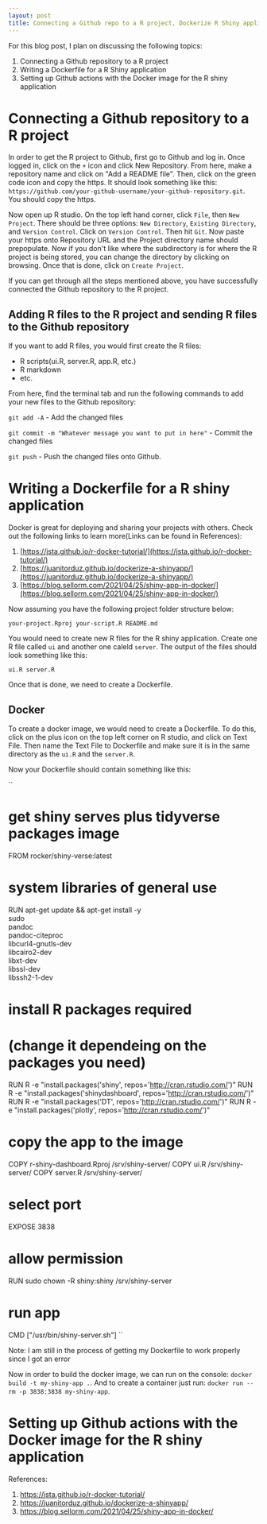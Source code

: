 ```yaml
---
layout: post
title: Connecting a Github repo to a R project, Dockerize R Shiny application, and Github actions
---
```


For this blog post, I plan on discussing the following topics:

1. Connecting a Github repository to a R project
2. Writing a Dockerfile for a R Shiny application
3. Setting up Github actions with the Docker image for the R shiny application

# Connecting a Github repository to a R project

In order to get the R project to Github, first go to Github and log in. Once logged in, click on the `+` icon and click New Repository. From here, make a repository name and click on "Add a README file". Then, click on the green code icon and copy the https. It should look something like this: `https://github.com/your-github-username/your-github-repository.git`. You should copy the https.

Now open up R studio. On the top left hand corner, click `File`, then `New Project`. There should be three options: `New Directory`, `Existing Directory`, and `Version Control`. Click on `Version Control`. Then hit `Git`. Now paste your https onto Repository URL and the Project directory name should prepopulate. Now if you don't like where the subdirectory is for where the R project is being stored, you can change the directory by clicking on browsing. Once that is done, click on `Create Project`.

If you can get through all the steps mentioned above, you have successfully connected the Github repository to the R project. 

## Adding R files to the R project and sending R files to the Github repository

If you want to add R files, you would first create the R files:

* R scripts(ui.R, server.R, app.R, etc.)
* R markdown
* etc.

From here, find the terminal tab and run the following commands to add your new files to the Github repository:

`git add -A` - Add the changed files

`git commit -m "Whatever message you want to put in here"` - Commit the changed files

`git push` - Push the changed files onto Github.

# Writing a Dockerfile for a R shiny application

Docker is great for deploying and sharing your projects with others. Check out the following links to learn more(Links can be found in References):

1. [https://jsta.github.io/r-docker-tutorial/](https://jsta.github.io/r-docker-tutorial/)
2. [https://juanitorduz.github.io/dockerize-a-shinyapp/](https://juanitorduz.github.io/dockerize-a-shinyapp/)
3. [https://blog.sellorm.com/2021/04/25/shiny-app-in-docker/](https://blog.sellorm.com/2021/04/25/shiny-app-in-docker/)

Now assuming you have the following project folder structure below:

``
your-project.Rproj
your-script.R
README.md
``

You would need to create new R files for the R shiny application. Create one R file called `ui` and another one caleld `server`. The output of the files should look something like this:

``
ui.R
server.R
``

Once that is done, we need to create a Dockerfile.

## Docker

To create a docker image, we would need to create a Dockerfile. To do this, click on the plus icon on the top left corner on R studio, and click on Text File. Then name the Text File to Dockerfile and make sure it is in the same directory as the `ui.R` and the `server.R`.

Now your Dockerfile should contain something like this:

``
# get shiny serves plus tidyverse packages image
FROM rocker/shiny-verse:latest
# system libraries of general use
RUN apt-get update && apt-get install -y \
    sudo \
    pandoc \
    pandoc-citeproc \
    libcurl4-gnutls-dev \
    libcairo2-dev \
    libxt-dev \
    libssl-dev \
    libssh2-1-dev 
# install R packages required 
# (change it dependeing on the packages you need)
RUN R -e "install.packages('shiny', repos='http://cran.rstudio.com/')"
RUN R -e "install.packages('shinydashboard', repos='http://cran.rstudio.com/')"
RUN R -e "install.packages('DT', repos='http://cran.rstudio.com/')"
RUN R -e "install.packages('plotly', repos='http://cran.rstudio.com/')"
# copy the app to the image
COPY r-shiny-dashboard.Rproj /srv/shiny-server/
COPY ui.R /srv/shiny-server/
COPY server.R /srv/shiny-server/
# select port
EXPOSE 3838
# allow permission
RUN sudo chown -R shiny:shiny /srv/shiny-server
# run app
CMD ["/usr/bin/shiny-server.sh"]
``

Note: I am still in the process of getting my Dockerfile to work properly since I got an error

Now in order to build the docker image, we can run on the console: `docker build -t my-shiny-app .`. And to create a container just run: `docker run --rm -p 3838:3838 my-shiny-app`.

# Setting up Github actions with the Docker image for the R shiny application

References:

1. https://jsta.github.io/r-docker-tutorial/
2. https://juanitorduz.github.io/dockerize-a-shinyapp/
3. https://blog.sellorm.com/2021/04/25/shiny-app-in-docker/





